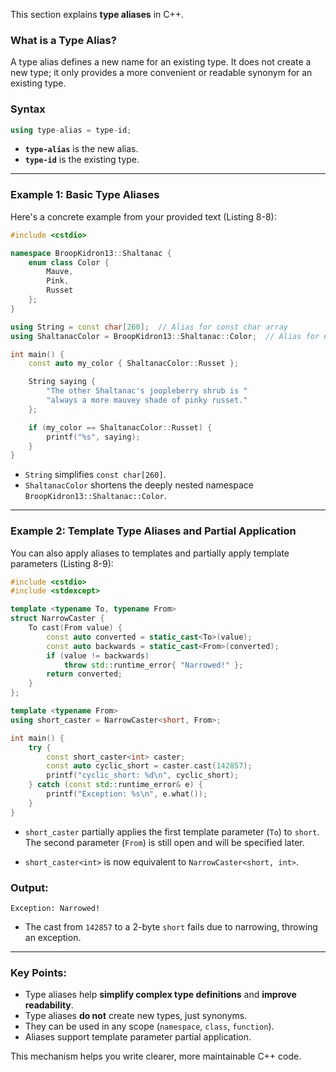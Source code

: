 This section explains **type aliases** in C++.

### What is a Type Alias?

A type alias defines a new name for an existing type. It does not create a new type; it only provides a more convenient or readable synonym for an existing type.

### Syntax

```cpp
using type-alias = type-id;
```

- **`type-alias`** is the new alias.
- **`type-id`** is the existing type.

---

### Example 1: Basic Type Aliases

Here's a concrete example from your provided text (Listing 8-8):

```cpp
#include <cstdio>

namespace BroopKidron13::Shaltanac {
    enum class Color {
        Mauve,
        Pink,
        Russet
    };
}

using String = const char[260];  // Alias for const char array
using ShaltanacColor = BroopKidron13::Shaltanac::Color;  // Alias for nested enum

int main() {
    const auto my_color { ShaltanacColor::Russet };

    String saying {
        "The other Shaltanac's joopleberry shrub is "
        "always a more mauvey shade of pinky russet."
    };

    if (my_color == ShaltanacColor::Russet) {
        printf("%s", saying);
    }
}
```

- `String` simplifies `const char[260]`.
- `ShaltanacColor` shortens the deeply nested namespace `BroopKidron13::Shaltanac::Color`.

---

### Example 2: Template Type Aliases and Partial Application

You can also apply aliases to templates and partially apply template parameters (Listing 8-9):

```cpp
#include <cstdio>
#include <stdexcept>

template <typename To, typename From>
struct NarrowCaster {
    To cast(From value) {
        const auto converted = static_cast<To>(value);
        const auto backwards = static_cast<From>(converted);
        if (value != backwards)
            throw std::runtime_error{ "Narrowed!" };
        return converted;
    }
};

template <typename From>
using short_caster = NarrowCaster<short, From>;

int main() {
    try {
        const short_caster<int> caster;
        const auto cyclic_short = caster.cast(142857);
        printf("cyclic_short: %d\n", cyclic_short);
    } catch (const std::runtime_error& e) {
        printf("Exception: %s\n", e.what());
    }
}
```

- `short_caster` partially applies the first template parameter (`To`) to `short`. The second parameter (`From`) is still open and will be specified later.

- `short_caster<int>` is now equivalent to `NarrowCaster<short, int>`.

### Output:
```
Exception: Narrowed!
```

- The cast from `142857` to a 2-byte `short` fails due to narrowing, throwing an exception.

---

### Key Points:

- Type aliases help **simplify complex type definitions** and **improve readability**.
- Type aliases **do not** create new types, just synonyms.
- They can be used in any scope (`namespace`, `class`, `function`).
- Aliases support template parameter partial application.

This mechanism helps you write clearer, more maintainable C++ code.
